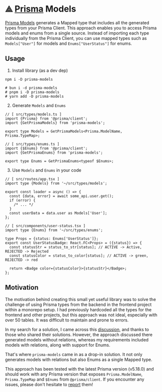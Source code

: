 # ⟁ [Prisma](https://github.com/prisma/prisma) Models

[Prisma Models](https://github.com/kanzitelli/prisma-models) generates a Mapped type that includes all the generated types from your Prisma Client. This approach enables you to access Prisma models and enums from a single source. Instead of importing each type individually from the Prisma Client, you can use mapped types such as `Models["User"]` for models and `Enums["UserStatus"]` for enums.

## Usage

1. Install library (as a dev dep)

```
npm i -D prisma-models

# bun i -d prisma-models
# pnpm i -D prisma-models
# yarn add -D prisma-models
```

2. Generate `Models` and `Enums`

```tsx
// [ src/types/models.ts ]
import {Prisma} from '@prisma/client';
import {GetPrismaModels} from 'prisma-models';

export type Models = GetPrismaModels<Prisma.ModelName, Prisma.TypeMap>;

// [ src/types/enums.ts ]
import {$Enums} from '@prisma/client';
import {GetPrismaEnums} from 'prisma-models';

export type Enums = GetPrismaEnums<typeof $Enums>;
```

3. Use `Models` and `Enums` in your code

```tsx
// [ src/routes/app.tsx ]
import type {Models} from '~/src/types/models';

export const loader = async () => {
  const {data, error} = await some_api.user.get();
  if (error) {
    /* ... */
  }
  const userData = data.user as Models['User'];
};

// [ src/components/user-status.tsx ]
import type {Enums} from '~/src/types/enums';

type Props = {status: Enums['UserStatus']};
export const UserStatusBadge: React.FC<Props> = ({status}) => {
  const statusStr = status_to_str[status]; // ACTIVE -> Active, REJECTED -> Rejected
  const statusColor = status_to_color[status]; // ACTIVE -> green, REJECTED -> red

  return <Badge color={statusColor}>{statusStr}</Badge>;
};
```

## Motivation

The motivation behind creating this small yet useful library was to solve the challenge of using Prisma types from the backend in the frontend project within a monorepo setup. I had previously hardcoded all the types for the frontend and other projects, but this approach was not ideal, especially with over 50 tables. It was difficult to maintain and prone to errors.

In my search for a solution, I came across this [discussion](https://github.com/prisma/prisma/discussions/12453), and thanks to those who shared their solutions. However, the approach discussed there generated models without relations, whereas my requirements included models with relations, along with support for Enums.

That's where `prisma-models` came in as a drop-in solution. It not only generates models with relations but also Enums as a single Mapped type.

This approach has been tested with the latest Prisma version (v5.18.0) and should work with any Prisma version that exposes `Prisma.ModelName`, `Prisma.TypeMap` and `$Enums` from `@prisma/client`. If you encounter any issues, please don't hesitate to [report](https://github.com/kanzitelli/prisma-models/issues) them!

